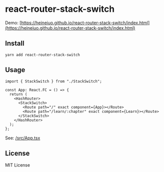 # react-router-stack-switch

Demo: [https://heineiuo.github.io/react-router-stack-switch/index.html](https://heineiuo.github.io/react-router-stack-switch/index.html)

## Install

```
yarn add react-router-stack-switch
```

## Usage

```tsx
import { StackSwitch } from "./StackSwitch";

const App: React.FC = () => {
  return (
    <HashRouter>
      <StackSwitch>
        <Route path="/" exact component={App}></Route>
        <Route path="/learn/:chapter" exact component={Learn}></Route>
      </StackSwitch>
    </HashRouter>
  );
};

```

See: [/src/App.tsx](https://github.com/heineiuo/react-router-stack-switch/blob/master/src/App.tsx)

## License
MIT License
